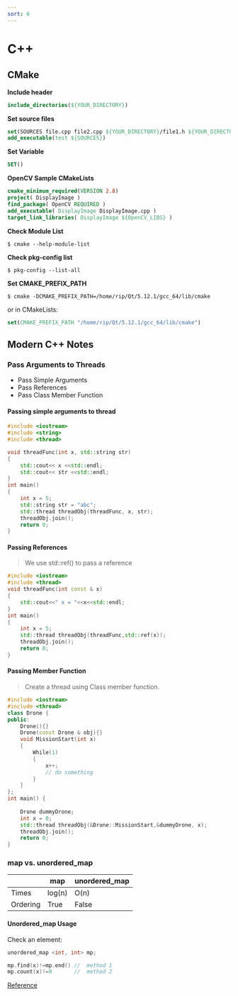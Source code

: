 ```yaml
---
sort: 6
---
```

# C++

## CMake

**Include header**

```cmake
include_directories(${YOUR_DIRECTORY})
```

**Set source files**
```cmake
set(SOURCES file.cpp file2.cpp ${YOUR_DIRECTORY}/file1.h ${YOUR_DIRECTORY}/file2.h)
add_executable(test ${SOURCES})
```

**Set Variable**
```cmake
SET()
```



**OpenCV Sample CMakeLists**

```cmake
cmake_minimum_required(VERSION 2.8)
project( DisplayImage )
find_package( OpenCV REQUIRED )
add_executable( DisplayImage DisplayImage.cpp )
target_link_libraries( DisplayImage ${OpenCV_LIBS} )
```

**Check Module List** 

```console
$ cmake --help-module-list
```

**Check pkg-config list**

```console
$ pkg-config --list-all
```

**Set CMAKE_PREFIX_PATH**

```console
$ cmake -DCMAKE_PREFIX_PATH=/home/rip/Qt/5.12.1/gcc_64/lib/cmake
```
or in CMakeLists:
```cmake
set(CMAKE_PREFIX_PATH "/home/rip/Qt/5.12.1/gcc_64/lib/cmake")
```

## Modern C++ Notes

### Pass Arguments to Threads

- Pass Simple Arguments
- Pass References
- Pass Class Member Function

#### Passing simple arguments to thread

```cpp
#include <iostream>
#include <string>
#include <thread>

void threadFunc(int x, std::string str)
{
    std::cout<< x <<std::endl;
    std::cout<< str <<std::endl;
}
int main()  
{
    int x = 5;
    std::string str = "abc";
    std::thread threadObj(threadFunc, x, str);
    threadObj.join();
    return 0;
}
```

#### Passing References

> We use std::ref() to pass a reference

```cpp
#include <iostream>
#include <thread>
void threadFunc(int const & x)
{
    std::cout<<" x = "<<x<<std::endl;
}
int main()
{
    int x = 5;
    std::thread threadObj(threadFunc,std::ref(x));
    threadObj.join();
    return 0;
}
```
#### Passing  Member Function

> Create a thread using Class member function.

```cpp
#include <iostream>
#include <thread>
class Drone {
public:
    Drone(){}
    Drone(const Drone & obj){}
    void MissionStart(int x)
    {
        While(1)
        {
            x++;
            // do something
        }
    }
};
int main() {
 
    Drone dummyDrone;
    int x = 0;
    std::thread threadObj(&Drone::MissionStart,&dummyDrone, x);
    threadObj.join();
    return 0;
}
```

### map vs. unordered_map

|          | map             | unordered_map  |
| -------- | --------------- | -------------- |
| Times    | log(n)          | O(n)           |
| Ordering | True            | False          |


#### Unordered_map Usage

Check an element:
```cpp
unordered_map <int, int> mp;

mp.find(x)!=mp.end() //  method 1
mp.count(x)!=0       //  method 2
```
[Reference](https://www.geeksforgeeks.org/map-vs-unordered_map-c/)

